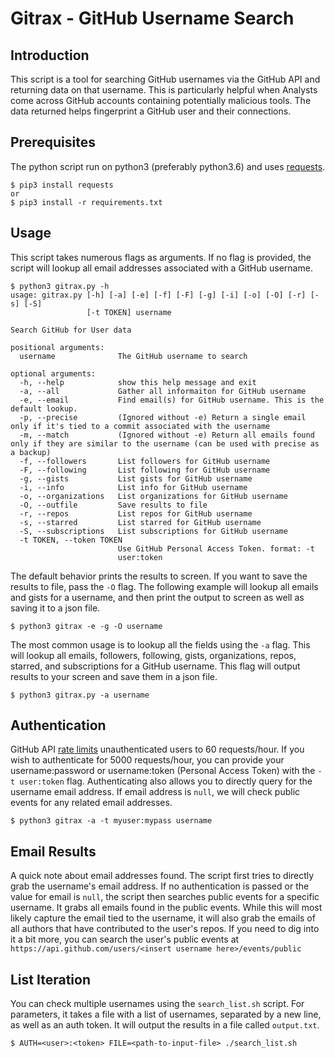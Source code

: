 # Gitrax - GitHub Username Search

## Introduction
This script is a tool for searching GitHub usernames via the GitHub API and returning data on that username. This is particularly helpful when Analysts come across GitHub accounts containing potentially malicious tools. The data returned helps fingerprint a GitHub user and their connections.

## Prerequisites
The python script run on python3 (preferably python3.6) and uses [requests](http://docs.python-requests.org/en/master/).

```
$ pip3 install requests
or
$ pip3 install -r requirements.txt
```

## Usage
This script takes numerous flags as arguments. If no flag is provided, the script will lookup all email addresses associated with a GitHub username.
```
$ python3 gitrax.py -h
usage: gitrax.py [-h] [-a] [-e] [-f] [-F] [-g] [-i] [-o] [-O] [-r] [-s] [-S]
                 [-t TOKEN] username

Search GitHub for User data

positional arguments:
  username              The GitHub username to search

optional arguments:
  -h, --help            show this help message and exit
  -a, --all             Gather all informaiton for GitHub username
  -e, --email           Find email(s) for GitHub username. This is the default lookup.
  -p, --precise         (Ignored without -e) Return a single email only if it's tied to a commit associated with the username
  -m, --match           (Ignored without -e) Return all emails found only if they are similar to the username (can be used with precise as a backup)
  -f, --followers       List followers for GitHub username
  -F, --following       List following for GitHub username
  -g, --gists           List gists for GitHub username
  -i, --info            List info for GitHub username
  -o, --organizations   List organizations for GitHub username
  -O, --outfile         Save results to file
  -r, --repos           List repos for GitHub username
  -s, --starred         List starred for GitHub username
  -S, --subscriptions   List subscriptions for GitHub username
  -t TOKEN, --token TOKEN
                        Use GitHub Personal Access Token. format: -t
                        user:token
```
The default behavior prints the results to screen. If you want to save the results to file, pass the `-O` flag.  The following example will lookup all emails and gists for a username, and then print the output to screen as well as saving it to a json file.
```
$ python3 gitrax -e -g -O username
```
The most common usage is to lookup all the fields using the `-a` flag. This will lookup all emails, followers, following, gists, organizations, repos, starred, and subscriptions for a GitHub username.  This flag will output results to your screen and save them in a json file.
```
$ python3 gitrax.py -a username
```

## Authentication
GitHub API [rate limits](https://developer.github.com/v3/?#rate-limiting) unauthenticated users to 60 requests/hour. If you wish to authenticate for 5000 requests/hour, you can provide your username:password or username:token (Personal Access Token) with the `-t user:token` flag. Authenticating also allows you to directly query for the username email address. If email address is `null`, we will check public events for any related email addresses.
```
$ python3 gitrax -a -t myuser:mypass username
```

## Email Results
A quick note about email addresses found. The script first tries to directly grab the username's email address. If no authentication is passed or the value for email is `null`, the script then searches public events for a specific username. It grabs all emails found in the public events. While this will most likely capture the email tied to the username, it will also grab the emails of all authors that have contributed to the user's repos. If you need to dig into it a bit more, you can search the user's public events at `https://api.github.com/users/<insert username here>/events/public`

## List Iteration
You can check multiple usernames using the `search_list.sh` script. For parameters, it takes a file with a list of usernames, separated by a new line, as well as an auth token. It will output the results in a file called `output.txt`.
```
$ AUTH=<user>:<token> FILE=<path-to-input-file> ./search_list.sh
```